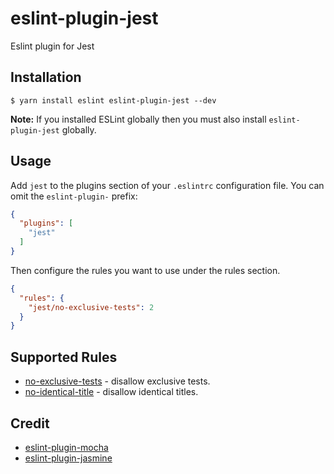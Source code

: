 # eslint-plugin-jest

Eslint plugin for Jest

## Installation

```
$ yarn install eslint eslint-plugin-jest --dev
```

**Note:** If you installed ESLint globally then you must also install `eslint-plugin-jest` globally.

## Usage

Add `jest` to the plugins section of your `.eslintrc` configuration file. You can omit the `eslint-plugin-` prefix:

```json
{
  "plugins": [
    "jest"
  ]
}
```


Then configure the rules you want to use under the rules section.

```json
{
  "rules": {
    "jest/no-exclusive-tests": 2
  }
}
```

## Supported Rules

- [no-exclusive-tests](docs/rules/no-exclusive-tests.md) - disallow exclusive tests.
- [no-identical-title](docs/rules/no-identical-title.md) - disallow identical titles.


## Credit

* [eslint-plugin-mocha](https://github.com/lo1tuma/eslint-plugin-mocha)
* [eslint-plugin-jasmine](https://github.com/tlvince/eslint-plugin-jasmine)
